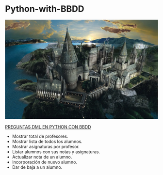 # Python-with-BBDD
![Proyecto base de datos](https://github.com/madand1/Python-with-BBDD/blob/main/Hogwarts.webp)

<u>PREGUNTAS DML EN PYTHON CON BBDD</u>

*  Mostrar total de profesores.</font>
*  Mostrar lista de todos los alumnos.</font>
*  Mostrar asignaturas por profesor.</font>
*  Listar alumnos con sus notas y asignaturas.</font>
*  Actualizar nota de un alumno.</font>
*  Incorporación de nuevo alumno.</font>
*  Dar de baja a un alumno.</font>

